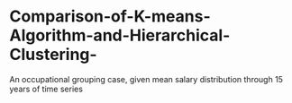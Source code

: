 # Comparison-of-K-means-Algorithm-and-Hierarchical-Clustering-
An occupational grouping case, given mean salary distribution through 15 years of time series
